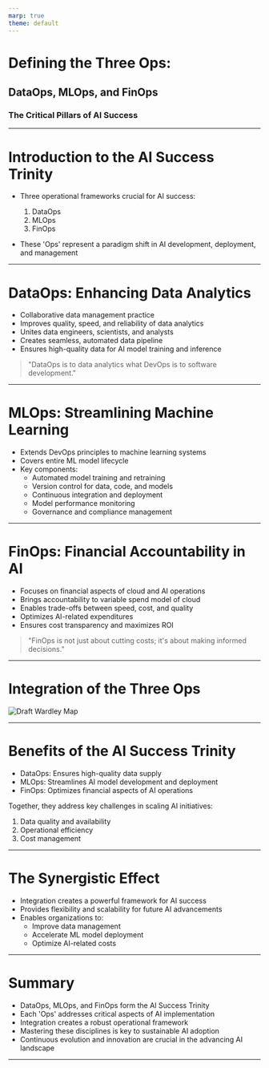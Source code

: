 ```yaml
---
marp: true
theme: default
---
```


# Defining the Three Ops:
## DataOps, MLOps, and FinOps
### The Critical Pillars of AI Success

---

# Introduction to the AI Success Trinity

- Three operational frameworks crucial for AI success:
  1. DataOps
  2. MLOps
  3. FinOps

- These 'Ops' represent a paradigm shift in AI development, deployment, and management

---

# DataOps: Enhancing Data Analytics

- Collaborative data management practice
- Improves quality, speed, and reliability of data analytics
- Unites data engineers, scientists, and analysts
- Creates seamless, automated data pipeline
- Ensures high-quality data for AI model training and inference

> "DataOps is to data analytics what DevOps is to software development."

---

# MLOps: Streamlining Machine Learning

- Extends DevOps principles to machine learning systems
- Covers entire ML model lifecycle
- Key components:
  - Automated model training and retraining
  - Version control for data, code, and models
  - Continuous integration and deployment
  - Model performance monitoring
  - Governance and compliance management

---

# FinOps: Financial Accountability in AI

- Focuses on financial aspects of cloud and AI operations
- Brings accountability to variable spend model of cloud
- Enables trade-offs between speed, cost, and quality
- Optimizes AI-related expenditures
- Ensures cost transparency and maximizes ROI

> "FinOps is not just about cutting costs; it's about making informed decisions."

---

# Integration of the Three Ops

![Draft Wardley Map](https://images.wardleymaps.ai/map_d8f9c550-02fb-48e1-8268-c801ec8270ef.png)

---

# Benefits of the AI Success Trinity

- DataOps: Ensures high-quality data supply
- MLOps: Streamlines AI model development and deployment
- FinOps: Optimizes financial aspects of AI operations

Together, they address key challenges in scaling AI initiatives:
1. Data quality and availability
2. Operational efficiency
3. Cost management

---

# The Synergistic Effect

- Integration creates a powerful framework for AI success
- Provides flexibility and scalability for future AI advancements
- Enables organizations to:
  - Improve data management
  - Accelerate ML model deployment
  - Optimize AI-related costs

---

# Summary

- DataOps, MLOps, and FinOps form the AI Success Trinity
- Each 'Ops' addresses critical aspects of AI implementation
- Integration creates a robust operational framework
- Mastering these disciplines is key to sustainable AI adoption
- Continuous evolution and innovation are crucial in the advancing AI landscape

---